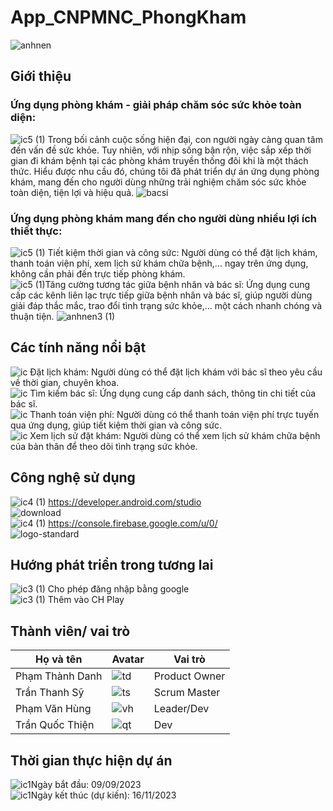 # App_CNPMNC_PhongKham
![anhnen](https://github.com/VhungSIK/Nhom2_AppPhongKhamTuNhan_T5_Ca2/assets/146317191/9ba94b4d-4745-4bd1-954c-4649d81ee08b)
## Giới thiệu
### Ứng dụng phòng khám - giải pháp chăm sóc sức khỏe toàn diện:
![ic5 (1)](https://github.com/VhungSIK/Nhom2_AppPhongKhamTuNhan_T5_Ca2/assets/146317191/78628dde-664f-4cb4-9820-9d05bbcf779f) Trong bối cảnh cuộc sống hiện đại, con người ngày càng quan tâm đến vấn đề sức khỏe. Tuy nhiên, với nhịp sống bận rộn, việc sắp xếp thời gian đi khám bệnh tại các phòng khám truyền thống đôi khi là một thách thức. Hiểu được nhu cầu đó, chúng tôi đã phát triển dự án ứng dụng phòng khám, mang đến cho người dùng những trải nghiệm chăm sóc sức khỏe toàn diện, tiện lợi và hiệu quả.
![bacsi](https://github.com/VhungSIK/Nhom2_AppPhongKhamTuNhan_T5_Ca2/assets/146317191/8e5e486c-6281-4c62-b991-600c632e7d16)
### Ứng dụng phòng khám mang đến cho người dùng nhiều lợi ích thiết thực:
![ic5 (1)](https://github.com/VhungSIK/Nhom2_AppPhongKhamTuNhan_T5_Ca2/assets/146317191/78628dde-664f-4cb4-9820-9d05bbcf779f) Tiết kiệm thời gian và công sức: Người dùng có thể đặt lịch khám, thanh toán viện phí, xem lịch sử khám chữa bệnh,... ngay trên ứng dụng, không cần phải đến trực tiếp phòng khám.  
![ic5 (1)](https://github.com/VhungSIK/Nhom2_AppPhongKhamTuNhan_T5_Ca2/assets/146317191/78628dde-664f-4cb4-9820-9d05bbcf779f)Tăng cường tương tác giữa bệnh nhân và bác sĩ: Ứng dụng cung cấp các kênh liên lạc trực tiếp giữa bệnh nhân và bác sĩ, giúp người dùng giải đáp thắc mắc, trao đổi tình trạng sức khỏe,... một cách nhanh chóng và thuận tiện.
![anhnen3 (1)](https://github.com/VhungSIK/Nhom2_AppPhongKhamTuNhan_T5_Ca2/assets/146317191/7cf23b58-6059-43ba-aeb9-84a74c0529a1)
## Các tính năng nổi bật
![ic](https://github.com/VhungSIK/Nhom2_AppPhongKhamTuNhan_T5_Ca2/assets/146317191/42d7a1d7-0040-4eff-943b-276c606d1d40) Đặt lịch khám: Người dùng có thể đặt lịch khám với bác sĩ theo yêu cầu về thời gian, chuyên khoa.  
![ic](https://github.com/VhungSIK/Nhom2_AppPhongKhamTuNhan_T5_Ca2/assets/146317191/42d7a1d7-0040-4eff-943b-276c606d1d40) Tìm kiếm bác sĩ: Ứng dụng cung cấp danh sách, thông tin chi tiết của bác sĩ.  
![ic](https://github.com/VhungSIK/Nhom2_AppPhongKhamTuNhan_T5_Ca2/assets/146317191/42d7a1d7-0040-4eff-943b-276c606d1d40) Thanh toán viện phí: Người dùng có thể thanh toán viện phí trực tuyến qua ứng dụng, giúp tiết kiệm thời gian và công sức.  
![ic](https://github.com/VhungSIK/Nhom2_AppPhongKhamTuNhan_T5_Ca2/assets/146317191/42d7a1d7-0040-4eff-943b-276c606d1d40) Xem lịch sử đặt khám: Người dùng có thể xem lịch sử khám chữa bệnh của bản thân để theo dõi tình trạng sức khỏe.  
## Công nghệ sử dụng
![ic4 (1)](https://github.com/VhungSIK/Nhom2_AppPhongKhamTuNhan_T5_Ca2/assets/146317191/6b2c871f-fb40-4cb9-ab3e-4acceceb8686) https://developer.android.com/studio  
![download](https://github.com/VhungSIK/Nhom2_AppPhongKhamTuNhan_T5_Ca2/assets/146317191/5a2de244-06e6-43b3-bda7-3fdf91fc0f9d)  
![ic4 (1)](https://github.com/VhungSIK/Nhom2_AppPhongKhamTuNhan_T5_Ca2/assets/146317191/6b2c871f-fb40-4cb9-ab3e-4acceceb8686) https://console.firebase.google.com/u/0/  
![logo-standard](https://github.com/VhungSIK/Nhom2_AppPhongKhamTuNhan_T5_Ca2/assets/146317191/d379871c-7ae1-4a46-9b73-ef265d5ecc96)  
## Hướng phát triển trong tương lai
![ic3 (1)](https://github.com/VhungSIK/Nhom2_AppPhongKhamTuNhan_T5_Ca2/assets/146317191/47d80083-7431-4747-a0c2-b718b11c7193) Cho phép đăng nhập bằng google    
![ic3 (1)](https://github.com/VhungSIK/Nhom2_AppPhongKhamTuNhan_T5_Ca2/assets/146317191/47d80083-7431-4747-a0c2-b718b11c7193) Thêm vào CH Play  
## Thành viên/ vai trò
| Họ và tên | Avatar | Vai trò |
|------------|------------|------------|
| Phạm Thành Danh |![td](https://github.com/VhungSIK/Nhom2_AppPhongKhamTuNhan_T5_Ca2/assets/146317191/6df07f3b-1508-4279-8718-0e4d2f2d86b8) | Product Owner |
| Trần Thanh Sỹ | ![ts](https://github.com/VhungSIK/Nhom2_AppPhongKhamTuNhan_T5_Ca2/assets/146317191/96c2a769-5cfe-447b-badd-e9b596b1aa05) | Scrum Master |
| Phạm Văn Hùng | ![vh](https://github.com/VhungSIK/Nhom2_AppPhongKhamTuNhan_T5_Ca2/assets/146317191/2e0df92b-632c-4caa-bc79-da6ecc78e7e2) | Leader/Dev |
| Trần Quốc Thiện | ![qt](https://github.com/VhungSIK/Nhom2_AppPhongKhamTuNhan_T5_Ca2/assets/146317191/7c34f2c3-49f8-4c3d-87ef-715dd63e5adf) | Dev |
## Thời gian thực hiện dự án
![ic1](https://github.com/VhungSIK/Nhom2_AppPhongKhamTuNhan_T5_Ca2/assets/146317191/1622b95c-a885-449f-bcc2-64e2595f90f3)Ngày bắt đầu: 09/09/2023  
![ic1](https://github.com/VhungSIK/Nhom2_AppPhongKhamTuNhan_T5_Ca2/assets/146317191/1622b95c-a885-449f-bcc2-64e2595f90f3)Ngày kết thúc (dự kiến): 16/11/2023  
